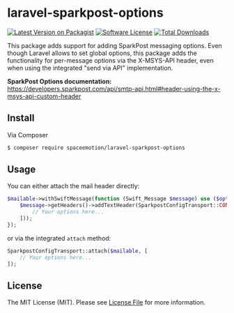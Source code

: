 # laravel-sparkpost-options

[![Latest Version on Packagist][ico-version]][link-packagist]
[![Software License][ico-license]](LICENSE.md)
[![Total Downloads][ico-downloads]][link-downloads]

This package adds support for adding SparkPost messaging options. Even though Laravel allows to set global options,
this package adds the functionality for per-message options via the X-MSYS-API header, even when using the
integrated "send via API" implementation.

**SparkPost Options documentation:**
https://developers.sparkpost.com/api/smtp-api.html#header-using-the-x-msys-api-custom-header

## Install

Via Composer

``` bash
$ composer require spaceemotion/laravel-sparkpost-options
```

## Usage

You can either attach the mail header directly:
```php
$mailable->withSwiftMessage(function (Swift_Message $message) use ($options) {
    $message->getHeaders()->addTextHeader(SparkpostConfigTransport::CONFIG_HEADER, json_encode([
        // Your options here...
    ]));
});
```

or via the integrated `attach` method:

```php
SparkpostConfigTransport::attach($mailable, [
    // Your options here...
]);
```

## License

The MIT License (MIT). Please see [License File](LICENSE.md) for more information.

[ico-version]: https://img.shields.io/packagist/v/spaceemotoon/laravel-sparkpost-options.svg?style=flat-square
[ico-license]: https://img.shields.io/badge/license-MIT-brightgreen.svg?style=flat-square
[ico-downloads]: https://img.shields.io/packagist/dt/spaceemotoon/laravel-sparkpost-options.svg?style=flat-square

[link-packagist]: https://packagist.org/packages/spaceemotoon/laravel-sparkpost-options
[link-downloads]: https://packagist.org/packages/spaceemotoon/laravel-sparkpost-options
[link-author]: https://github.com/spaceemotion
